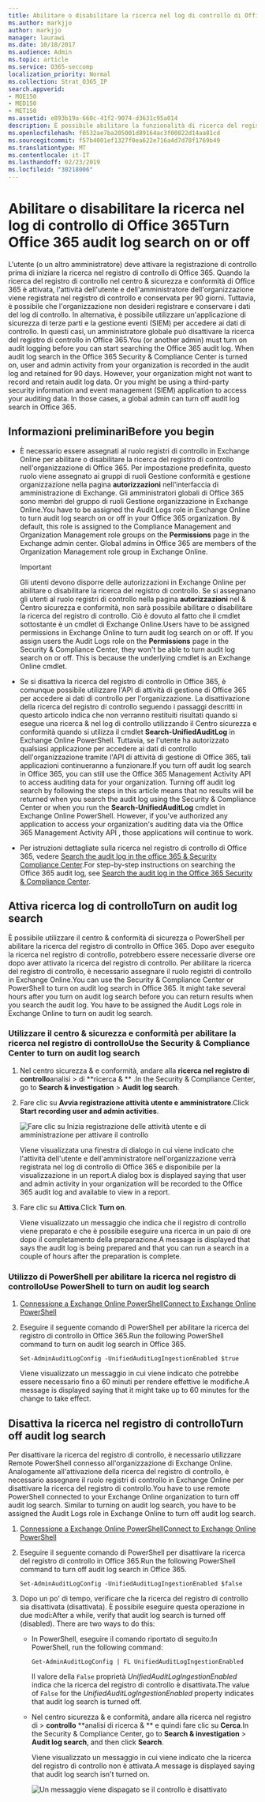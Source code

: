 ```yaml
---
title: Abilitare o disabilitare la ricerca nel log di controllo di Office 365
ms.author: markjjo
author: markjjo
manager: laurawi
ms.date: 10/18/2017
ms.audience: Admin
ms.topic: article
ms.service: O365-seccomp
localization_priority: Normal
ms.collection: Strat_O365_IP
search.appverid:
- MOE150
- MED150
- MET150
ms.assetid: e893b19a-660c-41f2-9074-d3631c95a014
description: È possibile abilitare la funzionalità di ricerca del registro di controllo nel centro sicurezza &amp; e conformità di Office 365. Se si cambia idea, è possibile attivarlo in qualsiasi momento. Quando la ricerca del registro di controllo è disattivata, gli amministratori non possono eseguire ricerche nel log di controllo di Office 365 per l'attività dell'utente e dell'amministratore nell'organizzazione.
ms.openlocfilehash: f0532ae7ba205001d89164ac3f00822d14aa81cd
ms.sourcegitcommit: f57b4001ef1327f0ea622e716a4d7d78f1769b49
ms.translationtype: MT
ms.contentlocale: it-IT
ms.lasthandoff: 02/23/2019
ms.locfileid: "30218006"
---
```

# <a name="turn-office-365-audit-log-search-on-or-off"></a><span data-ttu-id="80158-105">Abilitare o disabilitare la ricerca nel log di controllo di Office 365</span><span class="sxs-lookup"><span data-stu-id="80158-105">Turn Office 365 audit log search on or off</span></span>

<span data-ttu-id="80158-p102">L'utente (o un altro amministratore) deve attivare la registrazione di controllo prima di iniziare la ricerca nel registro di controllo di Office 365. Quando la ricerca del registro di controllo nel centro &amp; sicurezza e conformità di Office 365 è attivata, l'attività dell'utente e dell'amministratore dell'organizzazione viene registrata nel registro di controllo e conservata per 90 giorni. Tuttavia, è possibile che l'organizzazione non desideri registrare e conservare i dati del log di controllo. In alternativa, è possibile utilizzare un'applicazione di sicurezza di terze parti e la gestione eventi (SIEM) per accedere ai dati di controllo. In questi casi, un amministratore globale può disattivare la ricerca del registro di controllo in Office 365.</span><span class="sxs-lookup"><span data-stu-id="80158-p102">You (or another admin) must turn on audit logging before you can start searching the Office 365 audit log. When audit log search in the Office 365 Security &amp; Compliance Center is turned on, user and admin activity from your organization is recorded in the audit log and retained for 90 days. However, your organization might not want to record and retain audit log data. Or you might be using a third-party security information and event management (SIEM) application to access your auditing data. In those cases, a global admin can turn off audit log search in Office 365.</span></span>
  
## <a name="before-you-begin"></a><span data-ttu-id="80158-111">Informazioni preliminari</span><span class="sxs-lookup"><span data-stu-id="80158-111">Before you begin</span></span>

- <span data-ttu-id="80158-p103">È necessario essere assegnati al ruolo registri di controllo in Exchange Online per abilitare o disabilitare la ricerca del registro di controllo nell'organizzazione di Office 365. Per impostazione predefinita, questo ruolo viene assegnato ai gruppi di ruoli Gestione conformità e gestione organizzazione nella pagina **autorizzazioni** nell'interfaccia di amministrazione di Exchange. Gli amministratori globali di Office 365 sono membri del gruppo di ruoli Gestione organizzazione in Exchange Online.</span><span class="sxs-lookup"><span data-stu-id="80158-p103">You have to be assigned the Audit Logs role in Exchange Online to turn audit log search on or off in your Office 365 organization. By default, this role is assigned to the Compliance Management and Organization Management role groups on the **Permissions** page in the Exchange admin center. Global admins in Office 365 are members of the Organization Management role group in Exchange Online.</span></span> 
    
    > [!IMPORTANT]
    > <span data-ttu-id="80158-p104">Gli utenti devono disporre delle autorizzazioni in Exchange Online per abilitare o disabilitare la ricerca del registro di controllo. Se si assegnano gli utenti al ruolo registri di controllo nella pagina **autorizzazioni** nel &amp; Centro sicurezza e conformità, non sarà possibile abilitare o disabilitare la ricerca del registro di controllo. Ciò è dovuto al fatto che il cmdlet sottostante è un cmdlet di Exchange Online.</span><span class="sxs-lookup"><span data-stu-id="80158-p104">Users have to be assigned permissions in Exchange Online to turn audit log search on or off. If you assign users the Audit Logs role on the **Permissions** page in the Security &amp; Compliance Center, they won't be able to turn audit log search on or off. This is because the underlying cmdlet is an Exchange Online cmdlet.</span></span> 
  
- <span data-ttu-id="80158-p105">Se si disattiva la ricerca del registro di controllo in Office 365, è comunque possibile utilizzare l'API di attività di gestione di Office 365 per accedere ai dati di controllo per l'organizzazione. La disattivazione della ricerca del registro di controllo seguendo i passaggi descritti in questo articolo indica che non verranno restituiti risultati quando si esegue una ricerca &amp; nel log di controllo utilizzando il Centro sicurezza e conformità quando si utilizza il cmdlet **Search-UnifiedAuditLog** in Exchange Online PowerShell. Tuttavia, se l'utente ha autorizzato qualsiasi applicazione per accedere ai dati di controllo dell'organizzazione tramite l'API di attività di gestione di Office 365, tali applicazioni continueranno a funzionare.</span><span class="sxs-lookup"><span data-stu-id="80158-p105">If you turn off audit log search in Office 365, you can still use the Office 365 Management Activity API to access auditing data for your organization. Turning off audit log search by following the steps in this article means that no results will be returned when you search the audit log using the Security &amp; Compliance Center or when you run the **Search-UnifiedAuditLog** cmdlet in Exchange Online PowerShell. However, if you've authorized any application to access your organization's auditing data via the Office 365 Management Activity API , those applications will continue to work.</span></span> 
    
- <span data-ttu-id="80158-121">Per istruzioni dettagliate sulla ricerca nel registro di controllo di Office 365, vedere [Search the audit log in the office 365 &amp; Security Compliance Center](search-the-audit-log-in-security-and-compliance.md).</span><span class="sxs-lookup"><span data-stu-id="80158-121">For step-by-step instructions on searching the Office 365 audit log, see [Search the audit log in the Office 365 Security &amp; Compliance Center](search-the-audit-log-in-security-and-compliance.md).</span></span>
    
## <a name="turn-on-audit-log-search"></a><span data-ttu-id="80158-122">Attiva ricerca log di controllo</span><span class="sxs-lookup"><span data-stu-id="80158-122">Turn on audit log search</span></span>

<span data-ttu-id="80158-p106">È possibile utilizzare il centro &amp; conformità di sicurezza o PowerShell per abilitare la ricerca del registro di controllo in Office 365. Dopo aver eseguito la ricerca nel registro di controllo, potrebbero essere necessarie diverse ore dopo aver attivato la ricerca del registro di controllo. Per abilitare la ricerca del registro di controllo, è necessario assegnare il ruolo registri di controllo in Exchange Online.</span><span class="sxs-lookup"><span data-stu-id="80158-p106">You can use the Security &amp; Compliance Center or PowerShell to turn on audit log search in Office 365. It might take several hours after you turn on audit log search before you can return results when you search the audit log. You have to be assigned the Audit Logs role in Exchange Online to turn on audit log search.</span></span>
  
### <a name="use-the-security-amp-compliance-center-to-turn-on-audit-log-search"></a><span data-ttu-id="80158-126">Utilizzare il centro &amp; sicurezza e conformità per abilitare la ricerca nel registro di controllo</span><span class="sxs-lookup"><span data-stu-id="80158-126">Use the Security &amp; Compliance Center to turn on audit log search</span></span>

1. <span data-ttu-id="80158-127">Nel centro sicurezza &amp; e conformità, andare alla **ricerca nel registro di controllo**analisi \> di \*\*ricerca &amp; \*\* .</span><span class="sxs-lookup"><span data-stu-id="80158-127">In the Security &amp; Compliance Center, go to **Search &amp; investigation** \> **Audit log search**.</span></span>
    
2. <span data-ttu-id="80158-128">Fare clic su **Avvia registrazione attività utente e amministratore**.</span><span class="sxs-lookup"><span data-stu-id="80158-128">Click **Start recording user and admin activities**.</span></span>
    
    ![Fare clic su Inizia registrazione delle attività utente e di amministrazione per attivare il controllo](media/39a9d35f-88d0-4bbe-a962-0be2f838e2bf.png)
  
    <span data-ttu-id="80158-130">Viene visualizzata una finestra di dialogo in cui viene indicato che l'attività dell'utente e dell'amministratore nell'organizzazione verrà registrata nel log di controllo di Office 365 e disponibile per la visualizzazione in un report.</span><span class="sxs-lookup"><span data-stu-id="80158-130">A dialog box is displayed saying that user and admin activity in your organization will be recorded to the Office 365 audit log and available to view in a report.</span></span> 
    
3. <span data-ttu-id="80158-131">Fare clic su **Attiva**.</span><span class="sxs-lookup"><span data-stu-id="80158-131">Click **Turn on**.</span></span>
    
    <span data-ttu-id="80158-132">Viene visualizzato un messaggio che indica che il registro di controllo viene preparato e che è possibile eseguire una ricerca in un paio di ore dopo il completamento della preparazione.</span><span class="sxs-lookup"><span data-stu-id="80158-132">A message is displayed that says the audit log is being prepared and that you can run a search in a couple of hours after the preparation is complete.</span></span>
    
### <a name="use-powershell-to-turn-on-audit-log-search"></a><span data-ttu-id="80158-133">Utilizzo di PowerShell per abilitare la ricerca nel registro di controllo</span><span class="sxs-lookup"><span data-stu-id="80158-133">Use PowerShell to turn on audit log search</span></span>

1. [<span data-ttu-id="80158-134">Connessione a Exchange Online PowerShell</span><span class="sxs-lookup"><span data-stu-id="80158-134">Connect to Exchange Online PowerShell</span></span>](https://go.microsoft.com/fwlink/p/?LinkID=396554)
    
2. <span data-ttu-id="80158-135">Eseguire il seguente comando di PowerShell per abilitare la ricerca del registro di controllo in Office 365.</span><span class="sxs-lookup"><span data-stu-id="80158-135">Run the following PowerShell command to turn on audit log search in Office 365.</span></span>
    
    ```
    Set-AdminAuditLogConfig -UnifiedAuditLogIngestionEnabled $true
    ```

    <span data-ttu-id="80158-136">Viene visualizzato un messaggio in cui viene indicato che potrebbe essere necessario fino a 60 minuti per rendere effettive le modifiche.</span><span class="sxs-lookup"><span data-stu-id="80158-136">A message is displayed saying that it might take up to 60 minutes for the change to take effect.</span></span>
  
## <a name="turn-off-audit-log-search"></a><span data-ttu-id="80158-137">Disattiva la ricerca nel registro di controllo</span><span class="sxs-lookup"><span data-stu-id="80158-137">Turn off audit log search</span></span>

<span data-ttu-id="80158-p107">Per disattivare la ricerca del registro di controllo, è necessario utilizzare Remote PowerShell connesso all'organizzazione di Exchange Online. Analogamente all'attivazione della ricerca del registro di controllo, è necessario assegnare il ruolo registri di controllo in Exchange Online per disattivare la ricerca del registro di controllo.</span><span class="sxs-lookup"><span data-stu-id="80158-p107">You have to use remote PowerShell connected to your Exchange Online organization to turn off audit log search. Similar to turning on audit log search, you have to be assigned the Audit Logs role in Exchange Online to turn off audit log search.</span></span>
  
1. [<span data-ttu-id="80158-140">Connessione a Exchange Online PowerShell</span><span class="sxs-lookup"><span data-stu-id="80158-140">Connect to Exchange Online PowerShell</span></span>](https://go.microsoft.com/fwlink/p/?LinkID=396554)
    
2. <span data-ttu-id="80158-141">Eseguire il seguente comando di PowerShell per disattivare la ricerca del registro di controllo in Office 365.</span><span class="sxs-lookup"><span data-stu-id="80158-141">Run the following PowerShell command to turn off audit log search in Office 365.</span></span>
    
    ```
    Set-AdminAuditLogConfig -UnifiedAuditLogIngestionEnabled $false
    ```

3. <span data-ttu-id="80158-p108">Dopo un po' di tempo, verificare che la ricerca del registro di controllo sia disattivata (disattivata). È possibile eseguire questa operazione in due modi:</span><span class="sxs-lookup"><span data-stu-id="80158-p108">After a while, verify that audit log search is turned off (disabled). There are two ways to do this:</span></span>
    
    - <span data-ttu-id="80158-144">In PowerShell, eseguire il comando riportato di seguito:</span><span class="sxs-lookup"><span data-stu-id="80158-144">In PowerShell, run the following command:</span></span>

        ```
        Get-AdminAuditLogConfig | FL UnifiedAuditLogIngestionEnabled
        ```

        <span data-ttu-id="80158-145">Il valore della `False` proprietà _UnifiedAuditLogIngestionEnabled_ indica che la ricerca del registro di controllo è disattivata.</span><span class="sxs-lookup"><span data-stu-id="80158-145">The value of  `False` for the  _UnifiedAuditLogIngestionEnabled_ property indicates that audit log search is turned off.</span></span> 
    
    - <span data-ttu-id="80158-146">Nel centro sicurezza &amp; e conformità, andare alla ricerca nel registro di \> **controllo** \*\*analisi di ricerca &amp; \*\* e quindi fare clic su **Cerca**.</span><span class="sxs-lookup"><span data-stu-id="80158-146">In the Security &amp; Compliance Center, go to **Search &amp; investigation** \> **Audit log search**, and then click **Search**.</span></span>
    
      <span data-ttu-id="80158-147">Viene visualizzato un messaggio in cui viene indicato che la ricerca del registro di controllo non è attivata.</span><span class="sxs-lookup"><span data-stu-id="80158-147">A message is displayed saying that audit log search isn't turned on.</span></span> 
    
      ![Un messaggio viene dispagato se il controllo è disattivato](media/dca53da6-1cbe-4fa3-9860-f0d674de9538.png)

